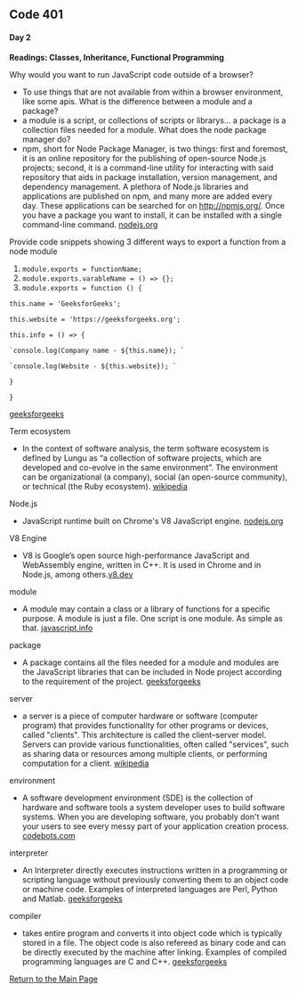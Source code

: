## Code 401
#### Day 2

**Readings: Classes, Inheritance, Functional Programming**

Why would you want to run JavaScript code outside of a browser?
- To use things that are not available from within a browser environment, like some apis. 
What is the difference between a module and a package?
- a module is a script, or collections of scripts or librarys... a package is a collection files needed for a module.
What does the node package manager do?
- npm, short for Node Package Manager, is two things: first and foremost, it is an online repository for the publishing of open-source Node.js projects; second, it is a command-line utility for interacting with said repository that aids in package installation, version management, and dependency management. A plethora of Node.js libraries and applications are published on npm, and many more are added every day. These applications can be searched for on http://npmjs.org/. Once you have a package you want to install, it can be installed with a single command-line command. [nodejs.org](https://nodejs.org/en/knowledge/getting-started/npm/what-is-npm/#:~:text=npm%20%2C%20short%20for%20Node%20Package,version%20management%2C%20and%20dependency%20management.)

Provide code snippets showing 3 different ways to export a function from a node module
1. `module.exports = functionName;`
2. `module.exports.varableName = () => {};`
3. `module.exports = function () { `

  `this.name = 'GeeksforGeeks'; `

  `this.website = 'https://geeksforgeeks.org'; `

  `this.info = () => { `

    `console.log(Company name - ${this.name}); `

    `console.log(Website - ${this.website}); `

  `} `

`} ` 

[geeksforgeeks](https://www.geeksforgeeks.org/node-js-export-module/)


Term
ecosystem
  - In the context of software analysis, the term software ecosystem is defined by Lungu as “a collection of software projects, which are developed and co-evolve in the same environment”. The environment can be organizational (a company), social (an open-source community), or technical (the Ruby ecosystem). [wikipedia](https://en.wikipedia.org/wiki/Software_ecosystem#:~:text=In%20the%20context%20of%20software,technical%20(the%20Ruby%20ecosystem).)

Node.js 
- JavaScript runtime built on Chrome's V8 JavaScript engine. [nodejs.org](nodejs.org)

V8 Engine
- V8 is Google’s open source high-performance JavaScript and WebAssembly engine, written in C++. It is used in Chrome and in Node.js, among others.[v8.dev](https://v8.dev/)

module
- A module may contain a class or a library of functions for a specific purpose. A module is just a file. One script is one module. As simple as that. [javascript.info](https://javascript.info/modules-intro)

package
- A package contains all the files needed for a module and modules are the JavaScript libraries that can be included in Node project according to the requirement of the project. [geeksforgeeks](https://www.geeksforgeeks.org/node-js-npm-node-package-manager/)

server
- a server is a piece of computer hardware or software (computer program) that provides functionality for other programs or devices, called "clients". This architecture is called the client–server model. Servers can provide various functionalities, often called "services", such as sharing data or resources among multiple clients, or performing computation for a client. [wikipedia](https://en.wikipedia.org/wiki/Server_(computing))

environment
- A software development environment (SDE) is the collection of hardware and software tools a system developer uses to build software systems. When you are developing software, you probably don't want your users to see every messy part of your application creation process. [codebots.com](https://codebots.com/app-development/what-are-environments-in-software-development-a-guide-to-the-development-beta-and-production-environments)

interpreter
- An Interpreter directly executes instructions written in a programming or scripting language without previously converting them to an object code or machine code. Examples of interpreted languages are Perl, Python and Matlab. [geeksforgeeks](https://www.geeksforgeeks.org/compiler-vs-interpreter-2/)

compiler
- takes entire program and converts it into object code which is typically stored in a file. The object code is also refereed as binary code and can be directly executed by the machine after linking. Examples of compiled programming languages are C and C++. [geeksforgeeks](https://www.geeksforgeeks.org/compiler-vs-interpreter-2/)


[Return to the Main Page](README.md)